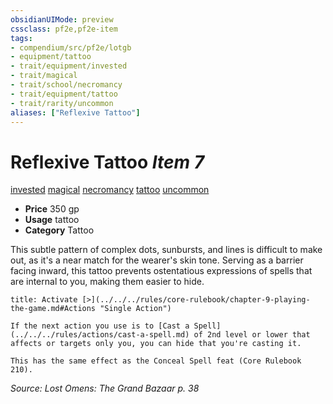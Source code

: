 ```yaml
---
obsidianUIMode: preview
cssclass: pf2e,pf2e-item
tags:
- compendium/src/pf2e/lotgb
- equipment/tattoo
- trait/equipment/invested
- trait/magical
- trait/school/necromancy
- trait/equipment/tattoo
- trait/rarity/uncommon
aliases: ["Reflexive Tattoo"]
---
```

# Reflexive Tattoo *Item 7*  
[invested](invested.md)  [magical](magical.md)  [necromancy](necromancy.md)  [tattoo](tattoo-lowg.md)  [uncommon](uncommon.md)  

- **Price** 350 gp
- **Usage** tattoo
- **Category** Tattoo

This subtle pattern of complex dots, sunbursts, and lines is difficult to make out, as it's a near match for the wearer's skin tone. Serving as a barrier facing inward, this tattoo prevents ostentatious expressions of spells that are internal to you, making them easier to hide.

```ad-embed-ability
title: Activate [>](../../../rules/core-rulebook/chapter-9-playing-the-game.md#Actions "Single Action")

If the next action you use is to [Cast a Spell](../../../rules/actions/cast-a-spell.md) of 2nd level or lower that affects or targets only you, you can hide that you're casting it.

This has the same effect as the Conceal Spell feat (Core Rulebook 210).
```

*Source: Lost Omens: The Grand Bazaar p. 38*
